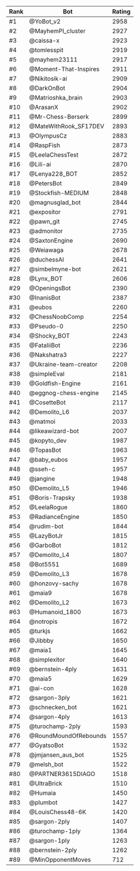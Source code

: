 Rank|Bot|Rating
---|---|---
#1|@YoBot_v2|2958
#2|@MayhemPI_cluster|2927
#3|@caissa-x|2923
#4|@tomlesspit|2919
#5|@mayhem23111|2917
#6|@Moment-That-Inspires|2911
#7|@Nikitosik-ai|2909
#8|@DarkOnBot|2904
#9|@Matrioshka_brain|2903
#10|@ArasanX|2902
#11|@Mr-Chess-Berserk|2899
#12|@MateWithRook_SF17DEV|2893
#13|@OlympusCz|2883
#14|@RaspFish|2873
#15|@LeelaChessTest|2872
#16|@Lili-ai|2870
#17|@Lenya228_BOT|2852
#18|@PetersBot|2849
#19|@Stockfish-MEDIUM|2848
#20|@magnusglad_bot|2844
#21|@expositor|2791
#22|@pawn_git|2745
#23|@admonitor|2735
#24|@SaxtonEngine|2690
#25|@Weiawaga|2678
#26|@duchessAI|2641
#27|@simbelmyne-bot|2621
#28|@Lynx_BOT|2606
#29|@OpeningsBot|2390
#30|@InanisBot|2387
#31|@eubos|2260
#32|@ChessNoobComp|2254
#33|@Pseudo-0|2250
#34|@Shocky_BOT|2243
#35|@FataliiBot|2236
#36|@Nakshatra3|2227
#37|@Ukraine-team-creator|2208
#38|@simpleEval|2181
#39|@Goldfish-Engine|2161
#40|@eggnog-chess-engine|2145
#41|@CosetteBot|2117
#42|@Demolito_L6|2037
#43|@matmoi|2033
#44|@likeawizard-bot|2007
#45|@kopyto_dev|1987
#46|@TopasBot|1963
#47|@baby_eubos|1957
#48|@sseh-c|1957
#49|@jangine|1948
#50|@Demolito_L5|1946
#51|@Boris-Trapsky|1938
#52|@LeelaRogue|1860
#53|@RadianceEngine|1850
#54|@rudim-bot|1844
#55|@LazyBotJr|1815
#56|@GarboBot|1812
#57|@Demolito_L4|1807
#58|@Bot5551|1689
#59|@Demolito_L3|1678
#60|@honzovy-sachy|1678
#61|@maia9|1678
#62|@Demolito_L2|1673
#63|@Humanoid_1800|1673
#64|@notropis|1672
#65|@turkjs|1662
#66|@Jibbby|1650
#67|@maia1|1645
#68|@simplexitor|1640
#69|@bernstein-4ply|1631
#70|@maia5|1629
#71|@ai-con|1628
#72|@sargon-3ply|1621
#73|@schnecken_bot|1621
#74|@sargon-4ply|1613
#75|@turochamp-2ply|1593
#76|@RoundMoundOfRebounds|1557
#77|@GyatsoBot|1532
#78|@jmjansen_aus_bot|1525
#79|@melsh_bot|1522
#80|@PARTNER3615DIAGO|1518
#81|@UltraBrick|1510
#82|@Humaia|1450
#83|@plumbot|1427
#84|@LouisChess48-6K|1420
#85|@sargon-2ply|1407
#86|@turochamp-1ply|1364
#87|@sargon-1ply|1263
#88|@bernstein-2ply|1262
#89|@MinOpponentMoves|712
